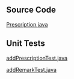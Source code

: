 ## Source Code

[Prescription.java](https://github.com/JershonLow/Eyeclear/blob/master/src/main/java/org/eyeclear/Prescription.java)

## Unit Tests

[addPrescriptionTest.java](https://github.com/JershonLow/Eyeclear/blob/master/src/test/java/addPrescriptionTest.java)

[addRemarkTest.java](https://github.com/JershonLow/Eyeclear/blob/master/src/test/java/addRemarkTest.java)
